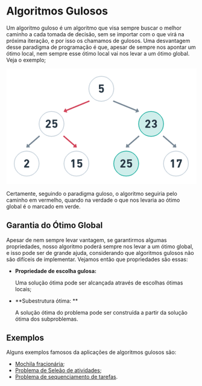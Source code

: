 # Algoritmos Gulosos 

Um algoritmo guloso é um algoritmo que visa sempre buscar o melhor caminho a cada tomada de decisão, sem se importar com o que virá na próxima iteração, e por isso os chamamos de gulosos. Uma desvantagem desse paradigma de programação é que, apesar de sempre nos apontar um ótimo local, nem sempre esse ótimo local vai nos levar a um ótimo global. Veja o exemplo;

![exemplo1](https://github.com/LucasSargeir/Algoritmos-Gulosos/blob/master/images/exemplo1.png)

Certamente, seguindo o paradigma guloso, o algoritmo seguiria pelo caminho em vermelho, quando na verdade o que nos levaria ao ótimo global é o marcado em verde.



## Garantia do Ótimo Global

Apesar de nem sempre levar vantagem, se garantirmos algumas propriedades, nosso algoritmo poderá sempre nos levar a um ótimo global, e isso pode ser de grande ajuda, considerando que algoritmos gulosos não são difíceis de implementar. Vejamos então que propriedades são essas:

- **Propriedade de escolha gulosa:** 

  Uma solução ótima pode ser alcançada através de escolhas ótimas locais; 

- **Subestrutura ótima: **

  A solução ótima do problema pode ser construída a partir da solução ótima dos subproblemas. 

  

## Exemplos

Alguns exemplos famosos da aplicações de algoritmos gulosos são: 

- [Mochila fracionária](https://github.com/LucasSargeir/Algoritmos-Gulosos/tree/master/Mochila%20Fracion%C3%A1ria); 
- [Problema de Seleão de atividades](https://github.com/LucasSargeir/Algoritmos-Gulosos/tree/master/Sele%C3%A7%C3%A3o%20de%20Atividades); 
- [Problema de sequenciamento de tarefas](https://github.com/LucasSargeir/Algoritmos-Gulosos/tree/master/Sequenciamento%20de%20Tarefas). 

